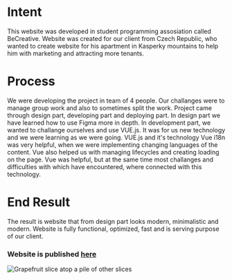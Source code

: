 # Intent
This website was developed in student programming assosiation called BeCreative. Website was created for our client from Czech Republic, who wanted to create website for his apartment in Kasperky mountains to help him with marketing and attracting more tenants.

# Process
We were developing the project in team of 4 people. Our challanges were to manage group work and also to sometimes split the work. Project came through design part, developing part and deploying part. In design part we have learned how to use Figma more in depth. In development part, we wanted to challange ourselves and use VUE.js. It was for us new technology and we were learning as we were going. VUE.js and it's technology Vue i18n was very helpful, when we were implementing changing languages of the content. Vue also helped us with managing lifecycles and creating loading on the page. Vue was helpful, but at the same time most challanges and difficulties with which have encountered, where connected with this technology.

# End Result
The result is website that from design part looks modern, minimalistic and modern. Website is fully functional, optimized, fast and is serving purpose of our client.
<h3>Website is published <a href="https://kasperky440.cz">here</a></h3>

<img 
     src="img/SocialFoodies2.png"
     alt="Grapefruit slice atop a pile of other slices">
